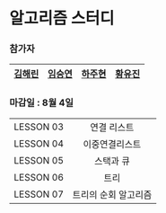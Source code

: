# 알고리즘 스터디

### 참가자

| [김해린](https://github.com/lini1634) | [임승연](https://github.com/9elephant8) | [하주현](https://github.com/jujuling) | [황유진](https://github.com/hyj378) |
|:------:|:------:|:------:|:------:|



### 마감일 : 8월 4일

| | |
|:--------:|:--------:|
| LESSON 03 | 연결 리스트 |
| LESSON 04 | 이중연결리스트 | 
| LESSON 05 | 스택과 큐 | 
| LESSON 06 | 트리 |
| LESSON 07 | 트리의 순회 알고리즘 |
